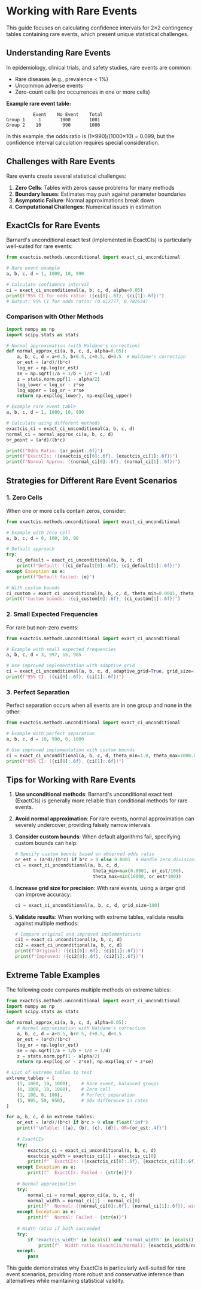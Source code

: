 # Working with Rare Events

This guide focuses on calculating confidence intervals for 2×2 contingency tables containing rare events, which present unique statistical challenges.

## Understanding Rare Events

In epidemiology, clinical trials, and safety studies, rare events are common:
- Rare diseases (e.g., prevalence < 1%)
- Uncommon adverse events
- Zero-count cells (no occurrences in one or more cells)

**Example rare event table:**
```
          Event    No Event    Total
Group 1     1       1000       1001
Group 2    10        990       1000
```

In this example, the odds ratio is (1×990)/(1000×10) = 0.099, but the confidence interval calculation requires special consideration.

## Challenges with Rare Events

Rare events create several statistical challenges:

1. **Zero Cells**: Tables with zeros cause problems for many methods
2. **Boundary Issues**: Estimates may push against parameter boundaries
3. **Asymptotic Failure**: Normal approximations break down
4. **Computational Challenges**: Numerical issues in estimation

## ExactCIs for Rare Events

Barnard's unconditional exact test (implemented in ExactCIs) is particularly well-suited for rare events:

```python
from exactcis.methods.unconditional import exact_ci_unconditional

# Rare event example
a, b, c, d = 1, 1000, 10, 990

# Calculate confidence interval
ci = exact_ci_unconditional(a, b, c, d, alpha=0.05)
print(f"95% CI for odds ratio: ({ci[0]:.6f}, {ci[1]:.6f})")
# Output: 95% CI for odds ratio: (0.012777, 0.782634)
```

### Comparison with Other Methods

```python
import numpy as np
import scipy.stats as stats

# Normal approximation (with Haldane's correction)
def normal_approx_ci(a, b, c, d, alpha=0.05):
    a, b, c, d = a+0.5, b+0.5, c+0.5, d+0.5  # Haldane's correction
    or_est = (a*d)/(b*c)
    log_or = np.log(or_est)
    se = np.sqrt(1/a + 1/b + 1/c + 1/d)
    z = stats.norm.ppf(1 - alpha/2)
    log_lower = log_or - z*se
    log_upper = log_or + z*se
    return np.exp(log_lower), np.exp(log_upper)

# Example rare event table
a, b, c, d = 1, 1000, 10, 990

# Calculate using different methods
exactcis_ci = exact_ci_unconditional(a, b, c, d)
normal_ci = normal_approx_ci(a, b, c, d)
or_point = (a*d)/(b*c)

print(f"Odds Ratio: {or_point:.6f}")
print(f"ExactCIs: ({exactcis_ci[0]:.6f}, {exactcis_ci[1]:.6f})")
print(f"Normal Approx: ({normal_ci[0]:.6f}, {normal_ci[1]:.6f})")
```

## Strategies for Different Rare Event Scenarios

### 1. Zero Cells

When one or more cells contain zeros, consider:

```python
from exactcis.methods.unconditional import exact_ci_unconditional

# Example with zero cell
a, b, c, d = 0, 100, 10, 90

# Default approach
try:
    ci_default = exact_ci_unconditional(a, b, c, d)
    print(f"Default: ({ci_default[0]:.6f}, {ci_default[1]:.6f})")
except Exception as e:
    print(f"Default failed: {e}")

# With custom bounds
ci_custom = exact_ci_unconditional(a, b, c, d, theta_min=0.0001, theta_max=10.0)
print(f"Custom bounds: ({ci_custom[0]:.6f}, {ci_custom[1]:.6f})")
```

### 2. Small Expected Frequencies

For rare but non-zero events:

```python
from exactcis.methods.unconditional import exact_ci_unconditional

# Example with small expected frequencies
a, b, c, d = 3, 997, 15, 985

# Use improved implementation with adaptive grid
ci = exact_ci_unconditional(a, b, c, d, adaptive_grid=True, grid_size=100)
print(f"95% CI: ({ci[0]:.6f}, {ci[1]:.6f})")
```

### 3. Perfect Separation

Perfect separation occurs when all events are in one group and none in the other:

```python
from exactcis.methods.unconditional import exact_ci_unconditional

# Example with perfect separation
a, b, c, d = 10, 990, 0, 1000

# Use improved implementation with custom bounds
ci = exact_ci_unconditional(a, b, c, d, theta_min=1.0, theta_max=1000.0)
print(f"95% CI: ({ci[0]:.6f}, {ci[1]:.6f})")
```

## Tips for Working with Rare Events

1. **Use unconditional methods**: Barnard's unconditional exact test (ExactCIs) is generally more reliable than conditional methods for rare events.

2. **Avoid normal approximation**: For rare events, normal approximation can severely undercover, providing falsely narrow intervals.

3. **Consider custom bounds**: When default algorithms fail, specifying custom bounds can help:
   ```python
   # Specify custom bounds based on observed odds ratio
   or_est = (a*d)/(b*c) if b*c > 0 else 0.0001  # Handle zero division
   ci = exact_ci_unconditional(a, b, c, d, 
                                theta_min=max(0.0001, or_est/100),
                                theta_max=min(10000, or_est*100))
   ```

4. **Increase grid size for precision**: With rare events, using a larger grid can improve accuracy:
   ```python
   ci = exact_ci_unconditional(a, b, c, d, grid_size=100)
   ```

5. **Validate results**: When working with extreme tables, validate results against multiple methods:
   ```python
   # Compare original and improved implementations
   ci1 = exact_ci_unconditional(a, b, c, d)
   ci2 = exact_ci_unconditional(a, b, c, d)
   print(f"Original: ({ci1[0]:.6f}, {ci1[1]:.6f})")
   print(f"Improved: ({ci2[0]:.6f}, {ci2[1]:.6f})")
   ```

## Extreme Table Examples

The following code compares multiple methods on extreme tables:

```python
from exactcis.methods.unconditional import exact_ci_unconditional
import numpy as np
import scipy.stats as stats

def normal_approx_ci(a, b, c, d, alpha=0.05):
    # Normal approximation with Haldane's correction
    a, b, c, d = a+0.5, b+0.5, c+0.5, d+0.5
    or_est = (a*d)/(b*c)
    log_or = np.log(or_est)
    se = np.sqrt(1/a + 1/b + 1/c + 1/d)
    z = stats.norm.ppf(1 - alpha/2)
    return np.exp(log_or - z*se), np.exp(log_or + z*se)

# List of extreme tables to test
extreme_tables = [
    (1, 1000, 10, 1000),    # Rare event, balanced groups
    (0, 1000, 10, 1000),    # Zero cell
    (1, 100, 0, 100),       # Perfect separation
    (5, 995, 50, 950),      # 10x difference in rates
]

for a, b, c, d in extreme_tables:
    or_est = (a*d)/(b*c) if b*c > 0 else float('inf')
    print(f"\nTable: ({a}, {b}, {c}, {d}), OR={or_est:.4f}")
    
    # ExactCIs
    try:
        exactcis_ci = exact_ci_unconditional(a, b, c, d)
        exactcis_width = exactcis_ci[1] - exactcis_ci[0]
        print(f"  ExactCIs: ({exactcis_ci[0]:.6f}, {exactcis_ci[1]:.6f}), width={exactcis_width:.6f}")
    except Exception as e:
        print(f"  ExactCIs: Failed - {str(e)}")
    
    # Normal approximation
    try:
        normal_ci = normal_approx_ci(a, b, c, d)
        normal_width = normal_ci[1] - normal_ci[0]
        print(f"  Normal: ({normal_ci[0]:.6f}, {normal_ci[1]:.6f}), width={normal_width:.6f}")
    except Exception as e:
        print(f"  Normal: Failed - {str(e)}")
    
    # Width ratio if both succeeded
    try:
        if 'exactcis_width' in locals() and 'normal_width' in locals():
            print(f"  Width ratio (ExactCIs/Normal): {exactcis_width/normal_width:.2f}x")
    except:
        pass
```

This guide demonstrates why ExactCIs is particularly well-suited for rare event scenarios, providing more robust and conservative inference than alternatives while maintaining statistical validity.
